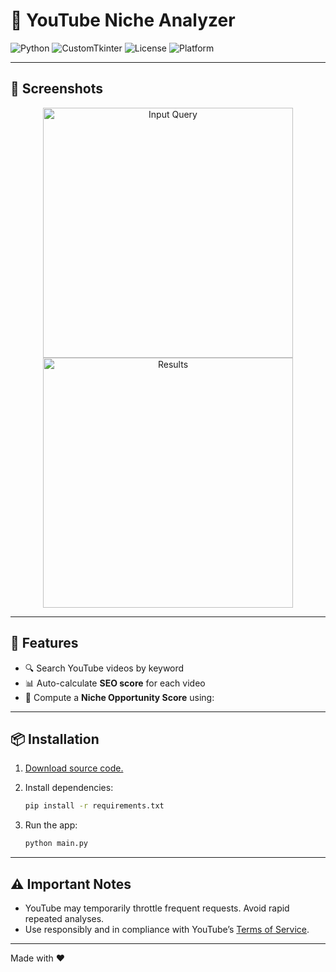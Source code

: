 


# 🎯 YouTube Niche Analyzer


![Python](https://img.shields.io/badge/Python-3.8%2B-blue?logo=python)
![CustomTkinter](https://img.shields.io/badge/UI-CustomTkinter-orange)
![License](https://img.shields.io/badge/License-MIT-green)
![Platform](https://img.shields.io/badge/Platform-Windows-lightgrey)

---

## 📸 Screenshots

<div align="center">
  <img src="https://github.com/user-attachments/assets/2fe537e3-1a46-40c3-803b-1905ec79946c" alt="Input Query" width="400"/>
  <img src="https://github.com/user-attachments/assets/65a69e2c-1eb4-4058-af8e-3d6a33f433d1" alt="Results" width="400"/>
</div>

---

## 🚀 Features

- 🔍 Search YouTube videos by keyword
- 📊 Auto-calculate **SEO score** for each video
- 🎯 Compute a **Niche Opportunity Score** using:

---

## 📦 Installation

1. [Download source code.](https://github.com/kranoley/youtube-niche-analyzer/archive/refs/heads/main.zip)

2. Install dependencies:
   ```bash
   pip install -r requirements.txt
   ```

3. Run the app:
   ```bash
   python main.py
   ```

---

## ⚠️ Important Notes
- YouTube may temporarily throttle frequent requests. Avoid rapid repeated analyses.
- Use responsibly and in compliance with YouTube’s [Terms of Service](https://www.youtube.com/t/terms).

---

Made with ❤️



